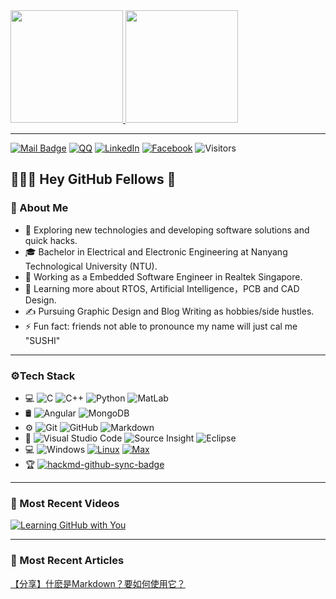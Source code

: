 <a href="https://github.com/S10143806H">
  <img height="180em" src="https://github-readme-stats.vercel.app/api?username=S10143806H&theme=vue-dark&show_icons=true" />
  <img height="180em" src="https://github-readme-stats.vercel.app/api/top-langs/?username=S10143806H&theme=vue-dark&layout=compact" />
</a>

-------------

[![Mail Badge](https://img.shields.io/badge/-t.zhuqi@gmail.com-c14438?style=flat&logo=Gmail&logoColor=white&link=mailto:t.zhuqi@gmail.com)](mailto:t.zhuqi@gmail.com)
[![QQ](https://img.shields.io/badge/QQ-644165318-red.svg "QQ")](https://jq.qq.com/?_wv=1027&k=58Ypj9z "QQ")
[![LinkedIn](https://img.shields.io/badge/LinkedIn-Zhu%20Qi-blue?style=flat-square&logo=linkedin)](https://www.linkedin.com/in/zhu-qi-1014/ "LinkedIn")
[![Facebook](https://img.shields.io/badge/Facebook-Zhu%20Qi-blue?style=flat-square&logo=Facebook)](https://www.facebook.com/profile.php?id=100005561439667 "Facebook")
![Visitors](https://visitor-badge.glitch.me/badge?page_id=S10143806H.readme)   

## 👨🏻‍💻 Hey GitHub Fellows 👋
### 🧍 About Me
- 🔭 Exploring new technologies and developing software solutions and quick hacks.
- 🎓 Bachelor in Electrical and Electronic Engineering at Nanyang Technological University (NTU).
- 💼 Working as a Embedded Software Engineer in Realtek Singapore.
- 🌱 Learning more about RTOS, Artificial Intelligence，PCB and CAD Design.
- ✍️ Pursuing Graphic Design and Blog Writing as hobbies/side hustles.
- ⚡ Fun fact: friends not able to pronounce my name will just cal me "SUSHI"

-------------

### ⚙️Tech Stack
- 💻
  ![C](https://img.shields.io/badge/-C-333333?style=flat&logo=Java&logoColor=007396)
  ![C++](https://img.shields.io/badge/-C++-333333?style=flat&logo=C%2B%2B&logoColor=00599C)
  ![Python](https://img.shields.io/badge/-Python-333333?style=flat&logo=python)
  ![MatLab](https://img.shields.io/badge/-Matlab-333333?style=flat&logo=R&logoColor=276DC3)
- 🛢
  ![Angular](https://img.shields.io/badge/-Angular-333333?style=flat&logo=mysql)
  ![MongoDB](https://img.shields.io/badge/-MongoDB-333333?style=flat&logo=mongodb)
- ⚙️ 
  ![Git](https://img.shields.io/badge/-Git-333333?style=flat&logo=git)
  ![GitHub](https://img.shields.io/badge/-GitHub-333333?style=flat&logo=github)
  ![Markdown](https://img.shields.io/badge/-Markdown-333333?style=flat&logo=markdown)
- 🔧 
  ![Visual Studio Code](https://img.shields.io/badge/-Visual%20Studio%20Code-333333?style=flat&logo=visual-studio-code&logoColor=007ACC)
  ![Source Insight](https://img.shields.io/badge/-SoureInsight-333333?style=flat&logo=rstudio)
  ![Eclipse](https://img.shields.io/badge/-Eclipse-333333?style=flat&logo=eclipse-ide&logoColor=2C2255)
- 💻
  ![Windows](https://img.shields.io/badge/-Windows-333333?style=flat&logo=eclipse-ide&logoColor=2C2255)
  [![Linux](https://img.shields.io/badge/OS-Arch%20Linux-33aadd?style=flat-square&logo=arch-linux&logoColor=ffffff)](https://www.archlinux.org/)
  [![Max](https://img.shields.io/badge/macOS-Hackintosh-292e33?style=flat-square&logo=apple&logoColor=ffffff)](https://www.tonymacx86.com/)
- 🏆
  [![hackmd-github-sync-badge](https://hackmd.io/v1jFG5KhTnKX5gGKjtf8lg/badge)](https://hackmd.io/v1jFG5KhTnKX5gGKjtf8lg)
-------------
  
### 🎥 Most Recent Videos
[![Learning GitHub with You](https://img.youtube.com/vi/lYRfkmf60A8/0.jpg)](https://youtu.be/lYRfkmf60A8 "Learning GitHub with You")

-------------

### 📝 Most Recent Articles
[【分享】什麽是Markdown？要如何使用它？](https://forum.amebaiot.com/t/markdown-1/514 "【分享】什麽是Markdown？要如何使用它？")
<!--
**S10143806H/S10143806H** is a ✨ _special_ ✨ repository because its `README.md` (this file) appears on your GitHub profile.

Here are some ideas to get you started:

- 🔭 I’m currently working on ...
- 🌱 I’m currently learning ...
- 👯 I’m looking to collaborate on ...
- 🤔 I’m looking for help with ...
- 💬 Ask me about ...
- 📫 How to reach me: ...
- 😄 Pronouns: ...
- ⚡ Fun fact: ...
-->
